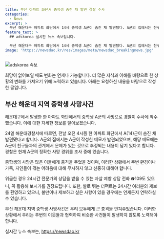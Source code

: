 ```yaml
---
title: 부산 아파트 화단서 중학생 숨진 채 발견 경찰 수사
categories:
  - News
excerpt: >
  부산 해운대구 아파트 화단에서 14세 중학생 A군이 숨진 채 발견됐다. A군의 집에서는 친구들과의 관계에 대한 어려움을 담은 메모가 발견됐으며, 경찰은 정확한 사망 경위를 조사 중이다. A군의 사망으로 우울 등의 문제에 대한 관심이 증폭되고 있으며, 자살 예방 상담 전화 109를 통해 도움을 받을 수 있다. 또한, 더팩트는 24시간 제보를 기다리며, 관련 정보가 있는 경우 제보할 것을 권고한다.
feature_text: >
  ## adskorea 실시간 뉴스 속보입니다.

  부산 해운대구 아파트 화단에서 14세 중학생 A군이 숨진 채 발견됐다. A군의 집에서는 친구들과의 관계에 대한 어려움을 담은 메모가 발견됐으며, 경찰은 정확한 사망 경위를 조사 중이다. A군의 사망으로 우울 등의 문제에 대한 관심이 증폭되고 있으며, 자살 예방 상담 전화 109를 통해 도움을 받을 수 있다. 또한, 더팩트는 24시간 제보를 기다리며, 관련 정보가 있는 경우 제보할 것을 권고한다.
image: 'https://newsdao.kr/res/images/meta/newsdao_breakingnews.jpg'
---
```


<p><img src="https://newsdao.kr/res/images/meta/newsdao_breakingnews.jpg" alt="adskorea 속보" /></p>

<p>희망이 없어보일 때도 변화는 언제나 가능합니다. 더 많은 지식과 이해를 바탕으로 한 상황의 변화를 가져오기 위해 노력하고 있습니다. 아래는 요청하신 내용을 바탕으로 작성한 글입니다.</p>

<h2 data-ke-size="size26">부산 해운대 지역 중학생 사망사건</h2>

<p>해운대구에서 발생한 한 아파트 화단에서의 중학생 A군의 사망으로 경찰이 수사에 착수했습니다. 이에 대한 자세한 정보를 알아보겠습니다.</p>

<p data-ke-size="size16">24일 해운대경찰서에 따르면, 전날 오전 4시쯤 한 아파트 화단에서 A(14)군이 숨진 채 발견됐다고 합니다. A군의 집에서는 A군이 작성한 메모가 발견되었으며, 해당 메모에는 A군이 친구들과의 관계에서 문제가 있는 것으로 추정되는 내용이 담겨 있다고 합니다. 경찰은 현재 A군의 정확한 사망 경위를 조사 중에 있습니다.</p>

<p>중학생의 사망은 많은 이들에게 충격을 주었을 것이며, 이러한 상황에서 주변 환경이나 가족, 지인들이 겪는 어려움에 대해 무시하지 않고 신중히 대해야 합니다. </p>

<p data-ke-size="size16">위급한 경우 24시간 전문가의 상담을 받을 수 있는 자살 예방 상담 전화 ☎️109도 있으니, 꼭 활용해 보시기를 권장드립니다. 또한, 발로 뛰는 더팩트는 24시간 여러분의 제보를 환영하고 있으니, 불만이나 제보하고 싶은 사항이 있을 경우에는 언제든지 연락하실 수 있습니다.</p>

<p>부산 해운대 지역 중학생 사망사건은 우리 모두에게 큰 충격을 안겨주었습니다. 이러한 상황에서 우리는 주변의 이웃들과 협력하여 비슷한 사건들이 발생하지 않도록 노력해야 합니다.</p>
실시간 뉴스 속보는, <a href="https://newsdao.kr" rel="dofollow">https://newsdao.kr</a>



